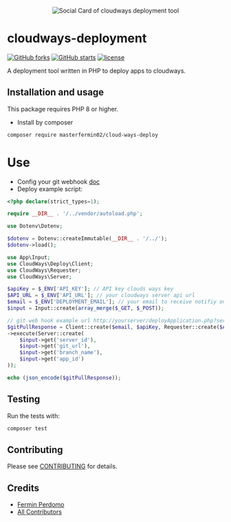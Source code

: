 <p align="center"><img src="https://banners.beyondco.de/Cloudways%20deployment%20tool.png?theme=dark&packageManager=composer+require&packageName=masterfermin02%2Fcloud-ways-deploy&pattern=architect&style=style_1&description=A+deployment+tool+written+in+PHP+to+deploy+apps+to+cloudways.&md=1&showWatermark=1&fontSize=100px&images=cloud-upload" alt="Social Card of cloudways deployment tool"></p>

# cloudways-deployment

[![GitHub forks](https://img.shields.io/github/forks/masterfermin02/cloudways-deployment)](https://img.shields.io/github/issues/masterfermin02/cloudways-deployment)
[![GitHub starts](https://img.shields.io/github/stars/masterfermin02/cloudways-deployment)](https://img.shields.io/github/stars/masterfermin02/cloudways-deployment)
[![license](https://img.shields.io/github/license/masterfermin02/cloudways-deployment)](LICENSE.md)

A deployment tool written in PHP to deploy apps to cloudways.

## Installation and usage

This package requires PHP 8 or higher.

- Install by composer
```bash
composer require masterfermin02/cloud-ways-deploy
```
# Use
- Config your git webhook [doc](https://docs.github.com/en/developers/webhooks-and-events/creating-webhooks)
- Deploy example script:
```php
<?php declare(strict_types=1);

require __DIR__ . '/../vendor/autoload.php';

use Dotenv\Dotenv;

$dotenv = Dotenv::createImmutable(__DIR__ . '/../');
$dotenv->load();

use App\Input;
use CloudWays\Deploy\Client;
use CloudWays\Requester;
use CloudWays\Server;

$apiKey = $_ENV['API_KEY']; // API key clouds ways key
$API_URL = $_ENV['API_URL']; // your cloudways server api url
$email = $_ENV['DEPLOYMENT_EMAIL']; // your email to receive notifiy on deploy finish
$input = Input::create(array_merge($_GET, $_POST));

// git web hook example url http://yourserver/deployApplication.php?server_id=1234&app_id=1234&git_url=git_url&branch_name=master&deploy_path=path_to_your_app
$gitPullResponse = Client::create($email, $apiKey, Requester::create($API_URL))
->execute(Server::create(
    $input->get('server_id'),
    $input->get('git_url'),
    $input->get('branch_name'),
    $input->get('app_id')
));

echo (json_encode($gitPullResponse));
```

## Testing

Run the tests with:

``` bash
composer test
```

## Contributing

Please see [CONTRIBUTING](.github/CONTRIBUTING.md) for details.

## Credits

- [Fermin Perdomo](https://github.com/masterfermin02)
- [All Contributors](../../contributors)
